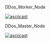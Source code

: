 DDos_Worker_Node



[![asciicast](https://asciinema.org/a/385070.svg)](https://asciinema.org/a/385070)






DDos_Master_Node 




[![asciicast](https://asciinema.org/a/385069.svg)](https://asciinema.org/a/385069)